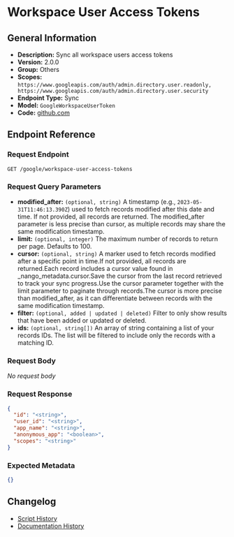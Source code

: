 <!-- BEGIN GENERATED CONTENT -->
# Workspace User Access Tokens

## General Information

- **Description:** Sync all workspace users access tokens
- **Version:** 2.0.0
- **Group:** Others
- **Scopes:** `https://www.googleapis.com/auth/admin.directory.user.readonly, https://www.googleapis.com/auth/admin.directory.user.security`
- **Endpoint Type:** Sync
- **Model:** `GoogleWorkspaceUserToken`
- **Code:** [github.com](https://github.com/NangoHQ/integration-templates/tree/main/integrations/google/syncs/workspace-user-access-tokens.ts)


## Endpoint Reference

### Request Endpoint

`GET /google/workspace-user-access-tokens`

### Request Query Parameters

- **modified_after:** `(optional, string)` A timestamp (e.g., `2023-05-31T11:46:13.390Z`) used to fetch records modified after this date and time. If not provided, all records are returned. The modified_after parameter is less precise than cursor, as multiple records may share the same modification timestamp.
- **limit:** `(optional, integer)` The maximum number of records to return per page. Defaults to 100.
- **cursor:** `(optional, string)` A marker used to fetch records modified after a specific point in time.If not provided, all records are returned.Each record includes a cursor value found in _nango_metadata.cursor.Save the cursor from the last record retrieved to track your sync progress.Use the cursor parameter together with the limit parameter to paginate through records.The cursor is more precise than modified_after, as it can differentiate between records with the same modification timestamp.
- **filter:** `(optional, added | updated | deleted)` Filter to only show results that have been added or updated or deleted.
- **ids:** `(optional, string[])` An array of string containing a list of your records IDs. The list will be filtered to include only the records with a matching ID.

### Request Body

_No request body_

### Request Response

```json
{
  "id": "<string>",
  "user_id": "<string>",
  "app_name": "<string>",
  "anonymous_app": "<boolean>",
  "scopes": "<string>"
}
```

### Expected Metadata

```json
{}
```

## Changelog

- [Script History](https://github.com/NangoHQ/integration-templates/commits/main/integrations/google/syncs/workspace-user-access-tokens.ts)
- [Documentation History](https://github.com/NangoHQ/integration-templates/commits/main/integrations/google/syncs/workspace-user-access-tokens.md)

<!-- END  GENERATED CONTENT -->

